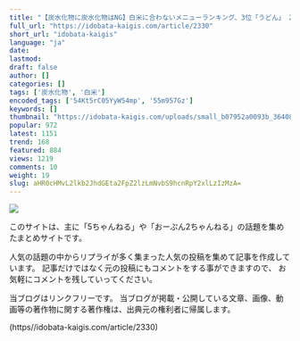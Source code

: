 ```yaml
---
title: "【炭水化物に炭水化物はNG】白米に合わないメニューランキング、3位「うどん」 2位「お好み焼き」 1位「？？」"
full_url: "https://idobata-kaigis.com/article/2330"
short_url: "idobata-kaigis"
language: "ja"
date: 
lastmod: 
draft: false
author: []
categories: []
tags: ['炭水化物', '白米']
encoded_tags: ['54Kt5rC05YyW54mp', '55m957Gz']
keywords: []
thumbnail: "https://idobata-kaigis.com/uploads/small_b07952a0093b_36408bb442.jpg"
popular: 972
latest: 1151
trend: 168
featured: 884
views: 1219
comments: 10
weight: 19
slug: aHR0cHMvL2lkb2JhdGEta2FpZ2lzLmNvbS9hcnRpY2xlLzIzMzA=
---
```


![](https://idobata-kaigis.com/uploads/small_b07952a0093b_36408bb442.jpg)

<div><p class=''>このサイトは、主に「5ちゃんねる」や「おーぷん2ちゃんねる」の話題を集めたまとめサイトです。</p><p>人気の話題の中からリプライが多く集まった人気の投稿を集めて記事を作成しています。 記事だけではなく元の投稿にもコメントをする事ができますので、 お気軽にコメントを残していってください。</p><p class=''>当ブログはリンクフリーです。 当ブログが掲載・公開している文章、画像、動画等の著作物に関する著作権は、出典元の権利者に帰属します。</p></div>

(https//idobata-kaigis.com/article/2330)
